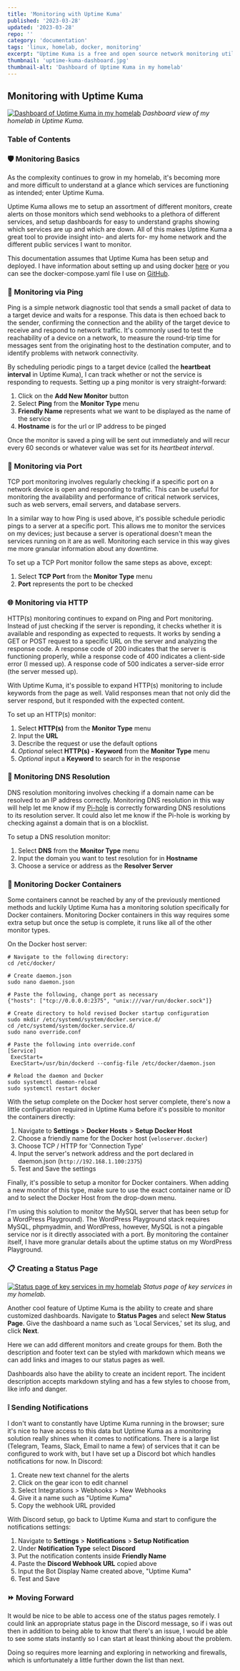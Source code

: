 ```yaml
---
title: 'Monitoring with Uptime Kuma'
published: '2023-03-28'
updated: '2023-03-28'
repo: ''
category: 'documentation'
tags: 'linux, homelab, docker, monitoring'
excerpt: "Uptime Kuma is a free and open source network monitoring utility."
thumbnail: 'uptime-kuma-dashboard.jpg'
thumbnail-alt: 'Dashboard of Uptime Kuma in my homelab'
---
```


## Monitoring with Uptime Kuma

[![Dashboard of Uptime Kuma in my homelab](uptime-kuma-dashboard.jpg "Uptime Kuma Dashboard")](uptime-kuma-dashboard.jpg)
*Dashboard view of my homelab in Uptime Kuma.*

### Table of Contents

### 🛡️ Monitoring Basics

As the complexity continues to grow in my homelab, it's becoming more and more difficult to understand at a glance which services are functioning as intended; enter Uptime Kuma.

Uptime Kuma allows me to setup an assortment of different monitors, create alerts on those monitors which send webhooks to a plethora of different services, and setup dashboards for easy to understand graphs showing which services are up and which are down. All of this makes Uptime Kuma a great tool to provide insight into- and alerts for- my home network and the different public services I want to monitor.

This documentation assumes that Uptime Kuma has been setup and deployed. I have information about setting up and using docker [here](/posts/running-docker-in-my-homelab) or you can see the docker-compose.yaml file I use on [GitHub](https://github.com/JustinMountain/docker-compose/tree/main/UptimeKuma).

### 🏓 Monitoring via Ping

Ping is a simple network diagnostic tool that sends a small packet of data to a target device and waits for a response. This data is then echoed back to the sender, confirming the connection and the ability of the target device to receive and respond to network traffic. It's commonly used to test the reachability of a device on a network, to measure the round-trip time for messages sent from the originating host to the destination computer, and to identify problems with network connectivity.

By scheduling periodic pings to a target device (called the **heartbeat interval** in Uptime Kuma), I can track whether or not the service is responding to requests. Setting up a ping monitor is very straight-forward: 

1. Click on the **Add New Monitor** button
2. Select **Ping** from the **Monitor Type** menu
3. **Friendly Name** represents what we want to be displayed as the name of the service
4. **Hostname** is for the url or IP address to be pinged

Once the monitor is saved a ping will be sent out immediately and will recur every 60 seconds or whatever value was set for its *heartbeat interval*. 

### 🔢 Monitoring via Port

TCP port monitoring involves regularly checking if a specific port on a network device is open and responding to traffic. This can be useful for monitoring the availability and performance of critical network services, such as web servers, email servers, and database servers. 

In a similar way to how Ping is used above, it's possible schedule periodic pings to a server at a specific port. This allows me to monitor the services on my devices; just because a server is operational doesn't mean the services running on it are as well. Monitoring each service in this way gives me more granular information about any downtime.

To set up a TCP Port monitor follow the same steps as above, except:

1. Select **TCP Port** from the **Monitor Type** menu
2. **Port** represents the port to be checked

### 🌐 Monitoring via HTTP

HTTP(s) monitoring continues to expand on Ping and Port monitoring. Instead of just checking if the server is reponding, it checks whether it is available and responding as expected to requests. It works by sending a GET or POST request to a specific URL on the server and analyzing the response code. A response code of 200 indicates that the server is functioning properly, while a response code of 400 indicates a client-side error (I messed up). A response code of 500 indicates a server-side error (the server messed up).

With Uptime Kuma, it's possible to expand HTTP(s) monitoring to include keywords from the page as well. Valid responses mean that not only did the server respond, but it responded with the expected content. 

To set up an HTTP(s) monitor:

1. Select **HTTP(s)** from the **Monitor Type** menu
2. Input the **URL**
3. Describe the request or use the default options
4. *Optional* select **HTTP(s) - Keyword** from the **Monitor Type** menu
5. *Optional* input a **Keyword** to search for in the response

### 🔎 Monitoring DNS Resolution

DNS resolution monitoring involves checking if a domain name can be resolved to an IP address correctly. Monitoring DNS resolution in this way will help let me know if my [Pi-hole](/posts/blocking-ads-on-my-home-network) is correctly forwarding DNS resolutions to its resolution server. It could also let me know if the Pi-hole is working by checking against a domain that is on a blocklist.

To setup a DNS resolution monitor:

1. Select **DNS** from the **Monitor Type** menu
2. Input the domain you want to test resolution for in **Hostname**
3. Choose a service or address as the **Resolver Server** 

### 🐋 Monitoring Docker Containers

Some containers cannot be reached by any of the previously mentioned methods and luckily Uptime Kuma has a monitoring solution specifically for Docker containers. Monitoring Docker containers in this way requires some extra setup but once the setup is complete, it runs like all of the other monitor types.

On the Docker host server:

```
# Navigate to the following directory:
cd /etc/docker/

# Create daemon.json
sudo nano daemon.json

# Paste the following, change port as necessary
{"hosts": ["tcp://0.0.0.0:2375", "unix:///var/run/docker.sock"]}

# Create directory to hold revised Docker startup configuration
sudo mkdir /etc/systemd/system/docker.service.d/
cd /etc/systemd/system/docker.service.d/
sudo nano override.conf

# Paste the following into override.conf
[Service]
 ExecStart=
 ExecStart=/usr/bin/dockerd --config-file /etc/docker/daemon.json

# Reload the daemon and Docker
sudo systemctl daemon-reload
sudo systemctl restart docker
```

With the setup complete on the Docker host server complete, there's now a little configuration required in Uptime Kuma before it's possible to monitor the containers directly:

1. Navigate to **Settings** > **Docker Hosts** > **Setup Docker Host**
2. Choose a friendly name for the Docker host (`veloserver.docker`)
3. Choose TCP / HTTP for 'Connection Type'
4. Input the server's network address and the port declared in daemon.json (`http://192.168.1.100:2375`)
5. Test and Save the settings

Finally, it's possible to setup a monitor for Docker containers. When adding a new monitor of this type, make sure to use the exact container name or ID and to select the Docker Host from the drop-down menu.

I'm using this solution to monitor the MySQL server that has been setup for a WordPress Playground). The WordPress Playground stack requires MySQL, phpmyadmin, and WordPress, however, MySQL is not a pingable service nor is it directly associated with a port. By monitoring the container itself, I have more granular details about the uptime status on my WordPress Playground. 

### 📋 Creating a Status Page

[![Status page of key services in my homelab](uptime-kuma-status-page.jpg "Status Page")](uptime-kuma-status-page.jpg)
*Status page of key services in my homelab.*

Another cool feature of Uptime Kuma is the ability to create and share customized dashboards. Navigate to **Status Pages** and select **New Status Page**. Give the dashboard a name such as 'Local Services,' set its slug, and click **Next**. 

Here we can add different monitors and create groups for them. Both the description and footer text can be styled with markdown which means we can add links and images to our status pages as well. 

Dashboards also have the ability to create an incident report. The incident description accepts markdown styling and has a few styles to choose from, like info and danger. 

### ❕ Sending Notifications

I don't want to constantly have Uptime Kuma running in the browser; sure it's nice to have access to this data but Uptime Kuma as a monitoring solution really shines when it comes to notifications. There is a large list (Telegram, Teams, Slack, Email to name a few) of services that it can be configured to work with, but I have set up a Discord bot which handles notifications for now. In Discord:

1. Create new text channel for the alerts
2. Click on the gear icon to edit channel
3. Select Integrations > Webhooks > New Webhooks
4. Give it a name such as "Uptime Kuma"
5. Copy the webhook URL provided

With Discord setup, go back to Uptime Kuma and start to configure the notifications settings:

1. Navigate to **Settings** > **Notifications** > **Setup Notification** 
2. Under **Notification Type** select **Discord**
3. Put the notification contents inside **Friendly Name**
4. Paste the **Discord Webhook URL** copied above
5. Input the Bot Display Name created above, "Uptime Kuma"
6. Test and Save

### ⏩ Moving Forward

It would be nice to be able to access one of the status pages remotely. I could link an appropriate status page in the Discord message, so if i was out then in addition to being able to know that there's an issue, I would be able to see some stats instantly so I can start at least thinking about the problem. 

Doing so requires more learning and exploring in networking and firewalls, which is unfortunately a little further down the list than next.
